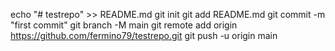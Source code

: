 echo "# testrepo" >> README.md
git init
git add README.md
git commit -m "first commit"
git branch -M main
git remote add origin https://github.com/fermino79/testrepo.git
git push -u origin main

